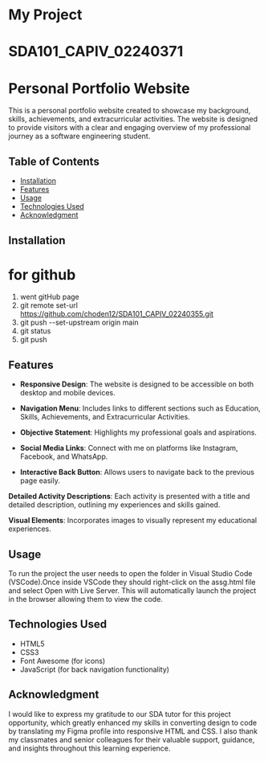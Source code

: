 # My Project
# SDA101_CAPIV_02240371

# Personal Portfolio Website

This is a personal portfolio website created to showcase my background, skills, achievements, and extracurricular activities. The website is designed to provide visitors with a clear and engaging overview of my professional journey as a software engineering student.

## Table of Contents

- [Installation](#installation)
- [Features](#features)
- [Usage](#usage)
- [Technologies Used](#technologies-used)
- [Acknowledgment](#ackmowledgment)

## Installation
# for github
1. went gitHub page
2. git remote set-url https://github.com/choden12/SDA101_CAPIV_02240355.git
3. git push --set-upstream origin main
4. git status
5. git push

## Features

- **Responsive Design**: 
The website is designed to be accessible on both desktop and mobile devices.

- **Navigation Menu**: 
Includes links to different sections such as Education, Skills, Achievements, and Extracurricular Activities.

- **Objective Statement**: 
Highlights my professional goals and aspirations.

- **Social Media Links**: 
Connect with me on platforms like Instagram, Facebook, and WhatsApp.

- **Interactive Back Button**: 
Allows users to navigate back to the previous page easily.

**Detailed Activity Descriptions**: 
Each activity is presented with a title and detailed description, outlining my experiences and skills gained.

**Visual Elements**: 
Incorporates images to visually represent my educational experiences.

## Usage
To run the project the user needs to open the folder in Visual Studio Code (VSCode).Once 
inside VSCode they should right-click on the assg.html file and select Open with Live Server.
This will automatically launch the project in the browser allowing them to view the code.

## Technologies Used

- HTML5
- CSS3
- Font Awesome (for icons)
- JavaScript (for back navigation functionality)

## Acknowledgment

I would like to express my gratitude to our SDA tutor for this project opportunity, which greatly enhanced my skills in converting design to code by translating my Figma profile into responsive HTML and CSS. I also thank my classmates and senior colleagues for their valuable support, guidance, and insights throughout this learning experience.



